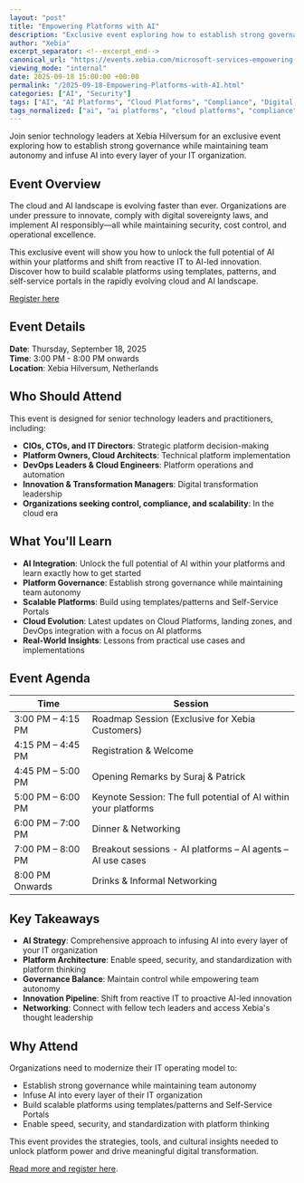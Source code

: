 ```yaml
---
layout: "post"
title: "Empowering Platforms with AI"
description: "Exclusive event exploring how to establish strong governance while maintaining team autonomy, infuse AI into every layer of your IT organization, and build scalable platforms for the cloud era."
author: "Xebia"
excerpt_separator: <!--excerpt_end-->
canonical_url: "https://events.xebia.com/microsoft-services-empowering-platforms-with-ai"
viewing_mode: "internal"
date: 2025-09-18 15:00:00 +00:00
permalink: "/2025-09-18-Empowering-Platforms-with-AI.html"
categories: ["AI", "Security"]
tags: ["AI", "AI Platforms", "Cloud Platforms", "Compliance", "Digital Sovereignty", "Event", "Events", "Governance", "Hilversum", "Innovation", "Landing Zones", "Netherlands", "Platform Engineering", "Security", "Self Service Portals", "Xebia"]
tags_normalized: ["ai", "ai platforms", "cloud platforms", "compliance", "digital sovereignty", "event", "events", "governance", "hilversum", "innovation", "landing zones", "netherlands", "platform engineering", "security", "self service portals", "xebia"]
---
```


Join senior technology leaders at Xebia Hilversum for an exclusive event exploring how to establish strong governance while maintaining team autonomy and infuse AI into every layer of your IT organization.<!--excerpt_end-->

## Event Overview

The cloud and AI landscape is evolving faster than ever. Organizations are under pressure to innovate, comply with digital sovereignty laws, and implement AI responsibly—all while maintaining security, cost control, and operational excellence.

This exclusive event will show you how to unlock the full potential of AI within your platforms and shift from reactive IT to AI-led innovation. Discover how to build scalable platforms using templates, patterns, and self-service portals in the rapidly evolving cloud and AI landscape.

[Register here](https://events.xebia.com/microsoft-services-empowering-platforms-with-ai)

## Event Details

**Date**: Thursday, September 18, 2025  
**Time**: 3:00 PM - 8:00 PM onwards  
**Location**: Xebia Hilversum, Netherlands

## Who Should Attend

This event is designed for senior technology leaders and practitioners, including:

- **CIOs, CTOs, and IT Directors**: Strategic platform decision-making
- **Platform Owners, Cloud Architects**: Technical platform implementation
- **DevOps Leaders & Cloud Engineers**: Platform operations and automation
- **Innovation & Transformation Managers**: Digital transformation leadership
- **Organizations seeking control, compliance, and scalability**: In the cloud era

## What You'll Learn

- **AI Integration**: Unlock the full potential of AI within your platforms and learn exactly how to get started
- **Platform Governance**: Establish strong governance while maintaining team autonomy
- **Scalable Platforms**: Build using templates/patterns and Self-Service Portals
- **Cloud Evolution**: Latest updates on Cloud Platforms, landing zones, and DevOps integration with a focus on AI platforms
- **Real-World Insights**: Lessons from practical use cases and implementations

## Event Agenda

| Time | Session |
|------|---------|
| 3:00 PM – 4:15 PM | Roadmap Session (Exclusive for Xebia Customers) |
| 4:15 PM – 4:45 PM | Registration & Welcome |
| 4:45 PM – 5:00 PM | Opening Remarks by Suraj & Patrick |
| 5:00 PM – 6:00 PM | Keynote Session: The full potential of AI within your platforms |
| 6:00 PM – 7:00 PM | Dinner & Networking |
| 7:00 PM – 8:00 PM | Breakout sessions - AI platforms – AI agents – AI use cases |
| 8:00 PM Onwards | Drinks & Informal Networking |

## Key Takeaways

- **AI Strategy**: Comprehensive approach to infusing AI into every layer of your IT organization
- **Platform Architecture**: Enable speed, security, and standardization with platform thinking
- **Governance Balance**: Maintain control while empowering team autonomy
- **Innovation Pipeline**: Shift from reactive IT to proactive AI-led innovation
- **Networking**: Connect with fellow tech leaders and access Xebia's thought leadership

## Why Attend

Organizations need to modernize their IT operating model to:

- Establish strong governance while maintaining team autonomy
- Infuse AI into every layer of their IT organization
- Build scalable platforms using templates/patterns and Self-Service Portals
- Enable speed, security, and standardization with platform thinking

This event provides the strategies, tools, and cultural insights needed to unlock platform power and drive meaningful digital transformation.

[Read more and register here](https://events.xebia.com/microsoft-services-empowering-platforms-with-ai).
